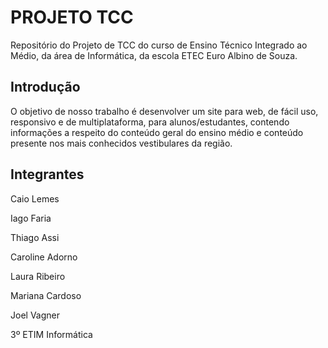# PROJETO TCC
Repositório do Projeto de TCC do curso de Ensino Técnico Integrado ao Médio, da área de Informática, da escola ETEC Euro Albino de Souza.

## Introdução
O objetivo de nosso trabalho é desenvolver um site para web, de fácil uso, responsivo e de multiplataforma, para alunos/estudantes, contendo informações a respeito do conteúdo geral do ensino médio e conteúdo presente nos mais conhecidos vestibulares da região.

## Integrantes
Caio Lemes

Iago Faria

Thiago Assi

Caroline Adorno

Laura Ribeiro

Mariana Cardoso

Joel Vagner


3º ETIM Informática
